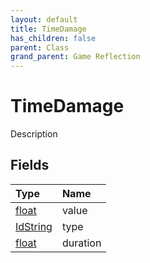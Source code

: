 ```yaml
---
layout: default
title: TimeDamage
has_children: false
parent: Class
grand_parent: Game Reflection
---
```

# TimeDamage
Description 

## Fields

| Type | Name |
|:-------------|:--------------|
| [float](/docs/game-reflection/components/float) | value |
| [IdString](/docs/game-reflection/components/id_string) | type |
| [float](/docs/game-reflection/components/float) | duration |

